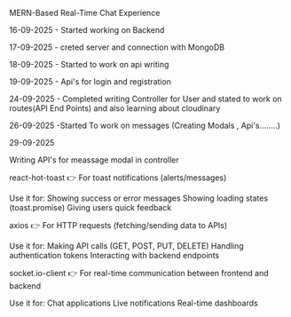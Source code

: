 MERN-Based Real-Time Chat Experience

16-09-2025 - Started working on Backend

17-09-2025 - creted server and connection with MongoDB

18-09-2025 - Started to work on api writing

19-09-2025 - Api's for login and registration

24-09-2025 - Completed writing Controller for User and stated to work on routes(API End Points) and also learning about cloudinary

26-09-2025 -Started To work on messages (Creating Modals , Api's........)

29-09-2025

Writing API's for meassage modal in controller


react-hot-toast
👉 For toast notifications (alerts/messages)

Use it for: Showing success or error messages Showing loading states (toast.promise) Giving users quick feedback

axios
👉 For HTTP requests (fetching/sending data to APIs)

Use it for: Making API calls (GET, POST, PUT, DELETE) Handling authentication tokens Interacting with backend endpoints

socket.io-client
👉 For real-time communication between frontend and backend

Use it for: Chat applications Live notifications Real-time dashboards



